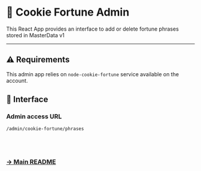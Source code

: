 # 🍪 Cookie Fortune Admin
This React App provides an interface to add or delete fortune phrases stored in MasterData v1

---

## ⚠️ Requirements
This admin app relies on `node-cookie-fortune` service available on the account.

## 👤 Interface
### Admin access URL
```
/admin/cookie-fortune/phrases
```

<br>
<br>

###  [→ Main README](../../README.md)
